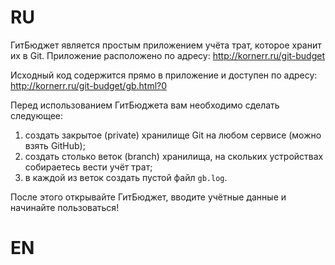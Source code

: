 # RU

ГитБюджет является простым приложением учёта трат, которое хранит их в Git. Приложение расположено по адресу: http://kornerr.ru/git-budget

Исходный код содержится прямо в приложение и доступен по адресу: http://kornerr.ru/git-budget/gb.html?0

Перед использованием ГитБюджета вам необходимо сделать следующее:

1. создать закрытое (private) хранилище Git на любом сервисе (можно взять GitHub);
1. создать столько веток (branch) хранилища, на скольких устройствах собираетесь вести учёт трат;
1. в каждой из веток создать пустой файл `gb.log`.

После этого открывайте ГитБюджет, вводите учётные данные и начинайте пользоваться!

# EN
